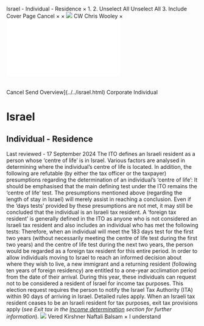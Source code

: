Israel - Individual - Residence
×
1.
2.
Unselect All
Unselect All
3.
Include Cover Page
Cancel
×
×
![](../../-/media/world-wide-tax-summaries/attachments/global---chris-wooley.ashx%3Frev=ac5e5f3223b34096b1afc2a6009c7320&revision=ac5e5f32-23b3-4096-b1af-c2a6009c7320&hash=859B7ADC84DC2CBEC9760E9E6EE7DE6D0A8BFCDF)
CW
Chris Wooley
×
![](residence.html)
######
Cancel
Send
Overview](../../israel.html)
Corporate
Individual
# Israel
## Individual - Residence
Last reviewed - 17 September 2024
The ITO defines an Israeli resident as a person whose ‘centre of life’ is in Israel. Various factors are analysed in determining where the individual’s centre of life is located.
In addition, the following are refutable (by either the tax officer or the taxpayer) presumptions regarding the determination of an individual’s ‘centre of life’:
It should be emphasised that the main defining test under the ITO remains the ‘centre of life’ test. The presumptions mentioned above (regarding the length of stay in Israel) will merely assist in reaching a conclusion. Even if the ‘days tests’ provided by these presumptions are not met, it may still be concluded that the individual is an Israeli tax resident.
A ‘foreign tax resident’ is generally defined in the ITO as anyone who is not considered an Israeli tax resident and also includes an individual who has met the following tests:
Therefore, when an individual will meet the 183 days test for the first two years (without necessarily meeting the centre of life test during the first two years) and the centre of life test during the next two years, the person would be regarded as a foreign tax resident for this entire period.
In order to allow individuals moving to Israel to reach an informed decision about where they wish to live, a new immigrant and a returning resident (following ten years of foreign residency) are entitled to a one-year acclimation period from the date of their arrival. During this year, these individuals can request not to be considered a resident of Israel for income tax purposes. This election request requires the person to notify the Israel Tax Authority (ITA) within 90 days of arriving in Israel. Detailed rules apply.
When an Israeli tax resident ceases to be an Israeli resident for tax purposes, exit tax provisions apply (*see Exit tax in the [Income determination](income-determination.html) section for further information*).
![](../../-/media/world-wide-tax-summaries/attachments/israel---vered_kirshner.ashx%3Frev=2fde9ae84e5a47b8a190e22d9bce9b43&revision=2fde9ae8-4e5a-47b8-a190-e22d9bce9b43&hash=3131FA2D5181FE54770AE6EE88F0AA9E8EFC7F3D)
Vered Kirshner
Naftali Balsam
×
I understand